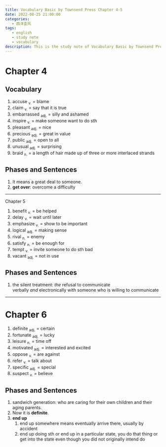 ```yaml
---
title: Vocabulary Basic by Townsend Press Chapter 4-5
date: 2022-08-25 21:00:00
categories:
   - 西洋歪风
tags:
   - english
   - study note
   - vocabulary
description: This is the study note of Vocabulary Basic by Townsend Press.
---
```


# Chapter 4
## Vocabulary
1. accuse <sub>v.</sub> = blame
2. claim <sub>v.</sub> = say that it is true
3. embarrassed <sub>adj.</sub> = silly and ashamed
4. inspire <sub>v.</sub> = make someone want to do sth
5. pleasant <sub>adj.</sub> = nice
6. precious <sub>adj.</sub> = great in value
7. public <sub>adj.</sub> = open to all
8. unusual <sub>adj.</sub> = surprising
9. braid <sub>n.</sub> = a length of hair made up of three or more interlaced strands

## Phases and Sentences
1. It means a great deal to someone.
2. **get over**: overcome a difficulty

---
Chapter 5
1. benefit <sub>v.</sub> = be helped
2. delay <sub>v.</sub> = wait until later
3. emphasize <sub>v.</sub> = show to be important
4. logical <sub>adj.</sub> = making sense
5. rival <sub>n.</sub> = enemy
6. satisfy <sub>n.</sub> = be enough for
7. tempt <sub>v.</sub> = invite someone to do sth bad
8. vacant <sub>adj.</sub> = not in use

## Phases and Sentences
1. the silent treatment: _the_ refusal to communicate verbally _and_ electronically with someone who is willing to communicate

---
# Chapter 6
1. definite <sub>adj.</sub> = certain
2. fortunate <sub>adj.</sub> = lucky
3. leisure <sub>n.</sub> = time off
4. motivated <sub>adj.</sub> = interested and excited
5. oppose <sub>v.</sub> = are against
6. refer <sub>v.</sub> = talk about
7. specific <sub>adj.</sub> = special
8. suspect <sub>v.</sub> = believe

## Phases and Sentences
1. sandwich generation: who are caring for their own children and their aging parents.
2. Now it is **definite**.
3. **end up** 
	1. end up somewhere means eventually arrive there, usually by accident
	2. end up doing sth or end up in a particular state, you do that thing or get into the state even though you did not originally intend do